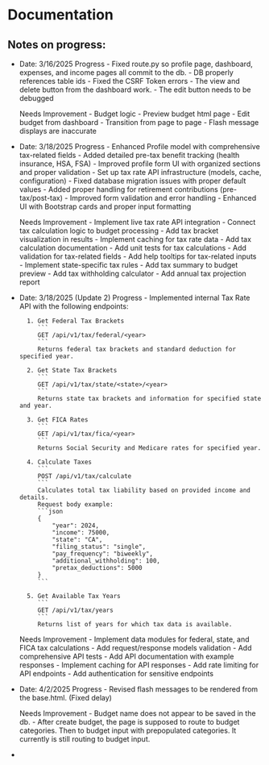 # Documentation

## Notes on progress:

- Date: 3/16/2025
    Progress
      - Fixed route.py so profile page, dashboard, expenses, and income pages all commit to the db.
      - DB properly references table ids
      - Fixed the CSRF Token errors
      - The view and delete button from the dashboard work.
      - The edit button needs to be debugged

    Needs Improvement
      - Budget logic
      - Preview budget html page
      - Edit budget from dashboard
      - Transition from page to page
      - Flash message displays are inaccurate

- Date: 3/18/2025
    Progress
      - Enhanced Profile model with comprehensive tax-related fields
      - Added detailed pre-tax benefit tracking (health insurance, HSA, FSA)
      - Improved profile form UI with organized sections and proper validation
      - Set up tax rate API infrastructure (models, cache, configuration)
      - Fixed database migration issues with proper default values
      - Added proper handling for retirement contributions (pre-tax/post-tax)
      - Improved form validation and error handling
      - Enhanced UI with Bootstrap cards and proper input formatting

    Needs Improvement
      - Implement live tax rate API integration
      - Connect tax calculation logic to budget processing
      - Add tax bracket visualization in results
      - Implement caching for tax rate data
      - Add tax calculation documentation
      - Add unit tests for tax calculations
      - Add validation for tax-related fields
      - Add help tooltips for tax-related inputs
      - Implement state-specific tax rules
      - Add tax summary to budget preview
      - Add tax withholding calculator
      - Add annual tax projection report

- Date: 3/18/2025 (Update 2)
    Progress
      - Implemented internal Tax Rate API with the following endpoints:

        1. Get Federal Tax Brackets
           ```
           GET /api/v1/tax/federal/<year>
           ```
           Returns federal tax brackets and standard deduction for specified year.

        2. Get State Tax Brackets
           ```
           GET /api/v1/tax/state/<state>/<year>
           ```
           Returns state tax brackets and information for specified state and year.

        3. Get FICA Rates
           ```
           GET /api/v1/tax/fica/<year>
           ```
           Returns Social Security and Medicare rates for specified year.

        4. Calculate Taxes
           ```
           POST /api/v1/tax/calculate
           ```
           Calculates total tax liability based on provided income and details.
           Request body example:
           ```json
           {
               "year": 2024,
               "income": 75000,
               "state": "CA",
               "filing_status": "single",
               "pay_frequency": "biweekly",
               "additional_withholding": 100,
               "pretax_deductions": 5000
           }
           ```

        5. Get Available Tax Years
           ```
           GET /api/v1/tax/years
           ```
           Returns list of years for which tax data is available.

    Needs Improvement
      - Implement data modules for federal, state, and FICA tax calculations
      - Add request/response models validation
      - Add comprehensive API tests
      - Add API documentation with example responses
      - Implement caching for API responses
      - Add rate limiting for API endpoints
      - Add authentication for sensitive endpoints
      

- Date: 4/2/2025
    Progress
        - Revised flash messages to be rendered from the base.html.  (Fixed delay)

    Needs Improvement
        - Budget name does not appear to be saved in the db.
        - After create budget, the page is supposed to route to budget categories.  Then to budget input with prepopulated categories.  It currently is still routing to budget input.
- 